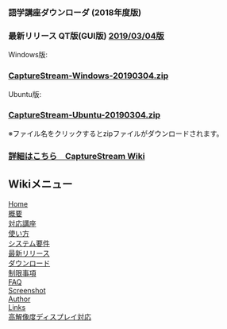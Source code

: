 ### 語学講座ダウンローダ (2018年度版)   
### 最新リリース  QT版(GUI版)  [2019/03/04版](https://github.com/CSReviser/CaptureStream/releases/tag/20190304)   
Windows版:   
### [CaptureStream-Windows-20190304.zip](https://github.com/CSReviser/CaptureStream/releases/download/20190304/CaptureStream-Windows-20190304.zip)      
Ubuntu版:   
### [CaptureStream-Ubuntu-20190304.zip](https://github.com/CSReviser/CaptureStream/releases/download/20190304/CaptureStream-Ubuntu-20190304.zip)   

※ファイル名をクリックするとzipファイルがダウンロードされます。

### [詳細はこちら　CaptureStream Wiki](https://github.com/CSReviser/CaptureStream/wiki)   





## Wikiメニュー
[Home](https://github.com/CSReviser/CaptureStream/wiki)   
[概要](https://github.com/CSReviser/CaptureStream/wiki/%E6%A6%82%E8%A6%81)   
[対応講座](https://github.com/CSReviser/CaptureStream/wiki/%E5%AF%BE%E5%BF%9C%E8%AC%9B%E5%BA%A7)    
[使い方](https://github.com/CSReviser/CaptureStream/wiki/%E4%BD%BF%E3%81%84%E6%96%B9)   
[システム要件](https://github.com/CSReviser/CaptureStream/wiki/%E3%82%B7%E3%82%B9%E3%83%86%E3%83%A0%E8%A6%81%E4%BB%B6)    
[最新リリース](https://github.com/CSReviser/CaptureStream/wiki/%E6%9C%80%E6%96%B0%E3%83%AA%E3%83%AA%E3%83%BC%E3%82%B9)   
[ダウンロード](https://github.com/CSReviser/CaptureStream/wiki/%E3%83%80%E3%82%A6%E3%83%B3%E3%83%AD%E3%83%BC%E3%83%89)   
[制限事項](https://github.com/CSReviser/CaptureStream/wiki/%E5%88%B6%E9%99%90%E4%BA%8B%E9%A0%85)   
[FAQ](https://github.com/CSReviser/CaptureStream/wiki/FAQ)   
[Screenshot](https://github.com/CSReviser/CaptureStream/wiki/Screenshot)   
[Author](https://github.com/CSReviser/CaptureStream/wiki/Author)   
[Links](https://github.com/CSReviser/CaptureStream/wiki/Links)   
[高解像度ディスプレイ対応](https://github.com/CSReviser/CaptureStream/wiki/Hi---DPI-Solution)


